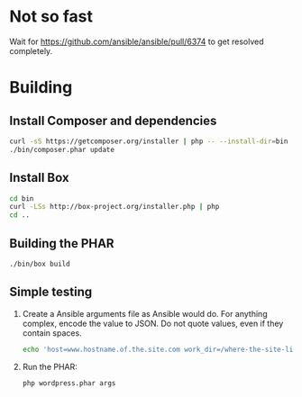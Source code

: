 # Not so fast

Wait for https://github.com/ansible/ansible/pull/6374 to get resolved completely.

# Building

## Install Composer and dependencies

```bash
curl -sS https://getcomposer.org/installer | php -- --install-dir=bin
./bin/composer.phar update
```

## Install Box

```bash
cd bin
curl -LSs http://box-project.org/installer.php | php
cd ..
```

## Building the PHAR

```bash
./bin/box build
```

## Simple testing

1. Create a Ansible arguments file as Ansible would do. For anything complex, encode the value to JSON. Do not quote values, even if they contain spaces.

   ```bash
   echo 'host=www.hostname.of.the.site.com work_dir=/where-the-site-lives' > args
   ```

2. Run the PHAR:

   ```bash
   php wordpress.phar args
   ```
